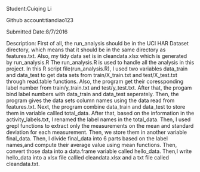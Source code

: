 Student:Cuiqing Li

Github account:tiandiao123

Submitted Date:8/7/2016

Description:
    First of all, the run_analysis should be in the UCI HAR Dataset directory, which means that it should be in the same directory as features.txt. Also, my tidy data set is in cleandata.xlsx which is generated by run_analysis.R
    The run_analysis.R is used to handle all the analysis in this project. In this R script file(run_analysis.R), I used two variables data_train and data_test to get data sets from train/X_train.txt and test/X_test.txt through read.table functions. Also, the program get their coressponding label number from train/y_train.txt and test/y_test.txt. After that, the progam bind label numbers with data_train and data_test seperately. Then, the program gives the data sets column names using the data read from features.txt.
    Next, the program combine data_train and data_test to store them in variable callled total_data. After that, based on the information in the activity_labels.txt, I renamed the label names in the total_data. Then, I used grepl functions to extract only the measurements on the mean and standard deviation for each measurement. Then, we store them in another variable final_data. 
    Then, I divide final_data into 6 parts based on the label names,and compute their average value using mean functions. Then, convert those data into a data.frame variable called hello_data. Then,I write hello_data into a xlsx file callled cleandata.xlsx and a txt file called cleandata.txt.
    
